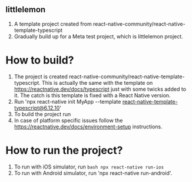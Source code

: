 ## littlelemon
1. A template project created from react-native-community/react-native-template-typescript
2. Gradually build up for a Meta test project, which is littlelemon project.

# How to build?
1. The project is created react-native-community/react-native-template-typescript. This is actually the same with the template on   <https://reactnative.dev/docs/typescript> just with some twicks added to it. The catch is this template is fixed with a React Native version.
2. Run 'npx react-native init MyApp --template react-native-template-typescript@6.12.10'
3. To build the project run <npx react-native start>
4. In case of platform specific issues follow the <https://reactnative.dev/docs/environment-setup> instructions.

# How to run the project?
1. To run with iOS simulator, run ```bash
                                      npx react-native run-ios
                                   ```
2. To run with Android simulator, run 'npx react-native run-android'.
